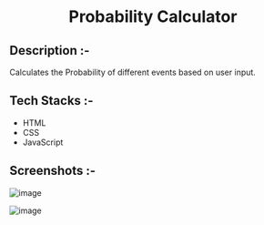 # <p align="center">Probability Calculator</p>

## Description :-

Calculates the Probability of different events based on user input.

## Tech Stacks :-

- HTML
- CSS
- JavaScript

## Screenshots :-

![image](https://github.com/Rakesh9100/CalcDiverse/assets/73993775/a5f8aa5e-0775-46f9-9f26-69bb8c734c18)

![image](https://github.com/Rakesh9100/CalcDiverse/assets/73993775/d769fcc3-4abd-43f2-8d5e-65d05b0f8fdd)

